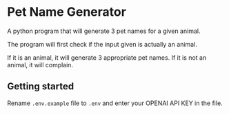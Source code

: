 # Pet Name Generator

A python program that will generate 3 pet names for a given animal.

The program will first check if the input given is actually an animal.

If it is an animal, it will generate 3 appropriate pet names. If it is not an
animal, it will complain.


## Getting started

Rename `.env.example` file to `.env` and enter your OPENAI API KEY in the file.

